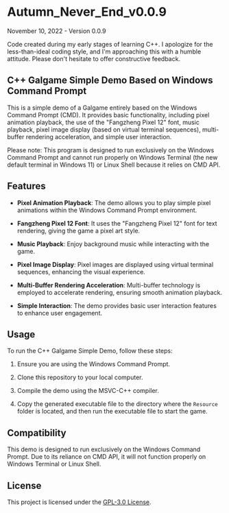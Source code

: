 # Autumn_Never_End_v0.0.9

November 10, 2022 - Version 0.0.9

Code created during my early stages of learning C++. I apologize for the less-than-ideal coding style, and I'm approaching this with a humble attitude. Please don't hesitate to offer constructive feedback.

## C++ Galgame Simple Demo Based on Windows Command Prompt

This is a simple demo of a Galgame entirely based on the Windows Command Prompt (CMD). It provides basic functionality, including pixel animation playback, the use of the "Fangzheng Pixel 12" font, music playback, pixel image display (based on virtual terminal sequences), multi-buffer rendering acceleration, and simple user interaction.

Please note: This program is designed to run exclusively on the Windows Command Prompt and cannot run properly on Windows Terminal (the new default terminal in Windows 11) or Linux Shell because it relies on CMD API.

## Features

- **Pixel Animation Playback**: The demo allows you to play simple pixel animations within the Windows Command Prompt environment.

- **Fangzheng Pixel 12 Font**: It uses the "Fangzheng Pixel 12" font for text rendering, giving the game a pixel art style.

- **Music Playback**: Enjoy background music while interacting with the game.

- **Pixel Image Display**: Pixel images are displayed using virtual terminal sequences, enhancing the visual experience.

- **Multi-Buffer Rendering Acceleration**: Multi-buffer technology is employed to accelerate rendering, ensuring smooth animation playback.

- **Simple Interaction**: The demo provides basic user interaction features to enhance user engagement.

## Usage

To run the C++ Galgame Simple Demo, follow these steps:

1. Ensure you are using the Windows Command Prompt.

2. Clone this repository to your local computer.

3. Compile the demo using the MSVC-C++ compiler.

4. Copy the generated executable file to the directory where the `Resource` folder is located, and then run the executable file to start the game.

## Compatibility

This demo is designed to run exclusively on the Windows Command Prompt. Due to its reliance on CMD API, it will not function properly on Windows Terminal or Linux Shell.

## License

This project is licensed under the [GPL-3.0 License](LICENSE).
